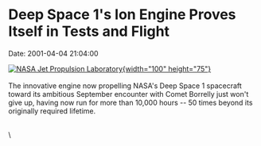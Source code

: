 Deep Space 1\'s Ion Engine Proves Itself in Tests and Flight
============================================================

Date: 2001-04-04 21:04:00

[![NASA Jet Propulsion
Laboratory](http://www.jpl.nasa.gov/images/){width="100"
height="75"}](http://www.jpl.nasa.gov/news/&rn=news.xml&rst=6155)\
\
The innovative engine now propelling NASA\'s Deep Space 1 spacecraft
toward its ambitious September encounter with Comet Borrelly just won\'t
give up, having now run for more than 10,000 hours \-- 50 times beyond
its originally required lifetime.

\
\
